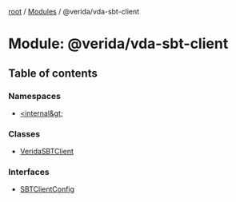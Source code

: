 [root](../README.md) / [Modules](../modules.md) / @verida/vda-sbt-client

# Module: @verida/vda-sbt-client

## Table of contents

### Namespaces

- [&lt;internal\&gt;](verida_vda_sbt_client._internal_.md)

### Classes

- [VeridaSBTClient](../classes/verida_vda_sbt_client.VeridaSBTClient.md)

### Interfaces

- [SBTClientConfig](../interfaces/verida_vda_sbt_client.SBTClientConfig.md)

